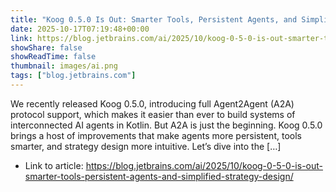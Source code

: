 ```yaml
---
title: "Koog 0.5.0 Is Out: Smarter Tools, Persistent Agents, and Simplified Strategy Design"
date: 2025-10-17T07:19:48+00:00
link: https://blog.jetbrains.com/ai/2025/10/koog-0-5-0-is-out-smarter-tools-persistent-agents-and-simplified-strategy-design/
showShare: false
showReadTime: false
thumbnail: images/ai.png
tags: ["blog.jetbrains.com"]
---
```

We recently released Koog 0.5.0, introducing full Agent2Agent (A2A) protocol support, which makes it easier than ever to build systems of interconnected AI agents in Kotlin. But A2A is just the beginning. Koog 0.5.0 brings a host of improvements that make agents more persistent, tools smarter, and strategy design more intuitive. Let’s dive into the […]

- Link to article: https://blog.jetbrains.com/ai/2025/10/koog-0-5-0-is-out-smarter-tools-persistent-agents-and-simplified-strategy-design/